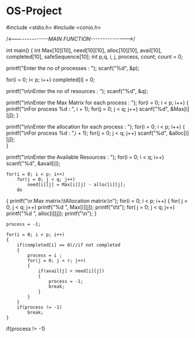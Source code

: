 # OS-Project
#include <stdio.h>
#include <conio.h>

/*<--------------MAIN FUNCTION--------------->*/ 

int main()
{
int Max[10][10], need[10][10], alloc[10][10], avail[10], completed[10], safeSequence[10];
int p,q, i, j, process, count;
count = 0;

printf("Enter the no of processes : ");
scanf("%d", &p);

for(i = 0; i< p; i++)
	completed[i] = 0;

printf("\n\nEnter the no of resources : ");
scanf("%d", &q);

printf("\n\nEnter the Max Matrix for each process : ");
for(i = 0; i < p; i++)
{
	printf("\nFor process %d : ", i + 1);
	for(j = 0; j < q; j++)
		scanf("%d", &Max[i][j]);
}

printf("\n\nEnter the allocation for each process : ");
for(i = 0; i < p; i++)
{
	printf("\nFor process %d : ",i + 1);
	for(j = 0; j < q; j++)
		scanf("%d", &alloc[i][j]);	
}

printf("\n\nEnter the Available Resources : ");
for(i = 0; i < q; i++)
		scanf("%d", &avail[i]);	


	for(i = 0; i < p; i++)
		for(j = 0; j < q; j++)
			need[i][j] = Max[i][j] - alloc[i][j];
		do
{
	printf("\n Max matrix:\tAllocation matrix:\n");
	for(i = 0; i < p; i++)
	{
		for( j = 0; j < q; j++)
			printf("%d  ", Max[i][j]);
		printf("\t\t");
		for( j = 0; j < q; j++)
			printf("%d  ", alloc[i][j]);
		printf("\n");
	}

	process = -1;

	for(i = 0; i < p; i++)
	{
		if(completed[i] == 0)//if not completed
		{
			process = i ;
			for(j = 0; j < r; j++)
			{
				if(avail[j] < need[i][j])
				{
					process = -1;
					break;
				}
			}
		}
		if(process != -1)
			break;
	}
if(process != -1)
	
